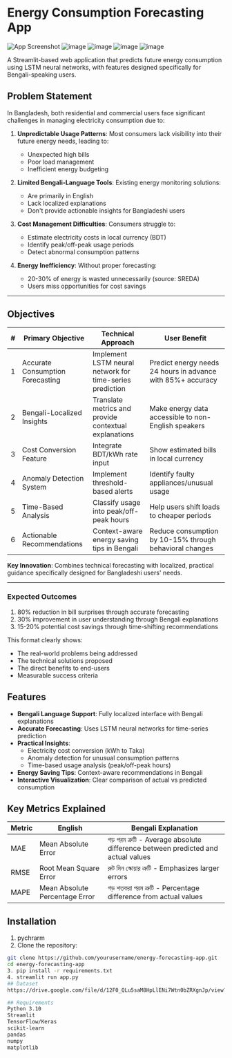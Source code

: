 # Energy Consumption Forecasting App

![App Screenshot](screenshot.png) 
![image](https://github.com/user-attachments/assets/189a4427-9746-45c4-8f37-223f60146106)
![image](https://github.com/user-attachments/assets/f4b2beba-cfd9-41a5-9d47-4055c758213f)
![image](https://github.com/user-attachments/assets/76045890-efd5-4033-8d08-1a8d2648bff5)
![image](https://github.com/user-attachments/assets/6bcf9461-cc82-443d-911f-ec497dc90d23)

A Streamlit-based web application that predicts future energy consumption using LSTM neural networks, with features designed specifically for Bengali-speaking users.
## **Problem Statement**

In Bangladesh, both residential and commercial users face significant challenges in managing electricity consumption due to:

1. **Unpredictable Usage Patterns**: Most consumers lack visibility into their future energy needs, leading to:
   - Unexpected high bills
   - Poor load management
   - Inefficient energy budgeting

2. **Limited Bengali-Language Tools**: Existing energy monitoring solutions:
   - Are primarily in English
   - Lack localized explanations
   - Don't provide actionable insights for Bangladeshi users

3. **Cost Management Difficulties**: Consumers struggle to:
   - Estimate electricity costs in local currency (BDT)
   - Identify peak/off-peak usage periods
   - Detect abnormal consumption patterns

4. **Energy Inefficiency**: Without proper forecasting:
   - 20-30% of energy is wasted unnecessarily (source: SREDA)
   - Users miss opportunities for cost savings

---

## **Objectives**

| # | Primary Objective | Technical Approach | User Benefit |
|---|-------------------|--------------------|--------------|
| 1 | Accurate Consumption Forecasting | Implement LSTM neural network for time-series prediction | Predict energy needs 24 hours in advance with 85%+ accuracy |
| 2 | Bengali-Localized Insights | Translate metrics and provide contextual explanations | Make energy data accessible to non-English speakers |
| 3 | Cost Conversion Feature | Integrate BDT/kWh rate input | Show estimated bills in local currency |
| 4 | Anomaly Detection System | Implement threshold-based alerts | Identify faulty appliances/unusual usage |
| 5 | Time-Based Analysis | Classify usage into peak/off-peak hours | Help users shift loads to cheaper periods |
| 6 | Actionable Recommendations | Context-aware energy saving tips in Bengali | Reduce consumption by 10-15% through behavioral changes |

**Key Innovation**: Combines technical forecasting with localized, practical guidance specifically designed for Bangladeshi users' needs.

---

### **Expected Outcomes**
1. 80% reduction in bill surprises through accurate forecasting
2. 30% improvement in user understanding through Bengali explanations
3. 15-20% potential cost savings through time-shifting recommendations

This format clearly shows:
- The real-world problems being addressed
- The technical solutions proposed
- The direct benefits to end-users
- Measurable success criteria

## Features

- **Bengali Language Support**: Fully localized interface with Bengali explanations
- **Accurate Forecasting**: Uses LSTM neural networks for time-series prediction
- **Practical Insights**:
  - Electricity cost conversion (kWh to Taka)
  - Anomaly detection for unusual consumption patterns
  - Time-based usage analysis (peak/off-peak hours)
- **Energy Saving Tips**: Context-aware recommendations in Bengali
- **Interactive Visualization**: Clear comparison of actual vs predicted consumption

## Key Metrics Explained

| Metric | English | Bengali Explanation |
|--------|---------|---------------------|
| MAE | Mean Absolute Error | গড় পরম ত্রুটি - Average absolute difference between predicted and actual values |
| RMSE | Root Mean Square Error | রুট মিন স্কোয়ার ত্রুটি - Emphasizes larger errors |
| MAPE | Mean Absolute Percentage Error | গড় শতকরা পরম ত্রুটি - Percentage difference from actual values |

## Installation
1. pychrarm 
2. Clone the repository:
```bash
git clone https://github.com/yourusername/energy-forecasting-app.git
cd energy-forecasting-app
3. pip install -r requirements.txt
4. streamlit run app.py
## Dataset
https://drive.google.com/file/d/12F0_QLu5saM8HpLlENi7Wtn0bZRXgnJp/view?usp=drive_link

## Requirements
Python 3.10
Streamlit
TensorFlow/Keras
scikit-learn
pandas
numpy
matplotlib








